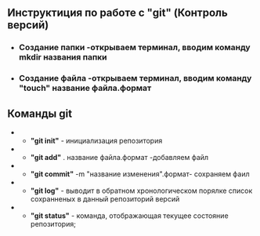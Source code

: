 ## **Инструктиция по работе с "git" (Контроль версий)** 

* ### **Создание папки -открываем терминал, вводим команду mkdir названия папки** 

* ### **Создание файла -открываем терминал, вводим команду "touch" название файла.формат**

##  **Команды git**

 * * **"git init"** - инициализация репозитория 

 * * **"git add"** .  название файла.формат -добавляем файл

* * **"git commit"** -m "название изменения".формат- сохраняем фаил

* * **"git log"** - выводит в обратном хронологическом порялке список сохранненых в данный репозиторий версий

* * **"git status"** - команда, отображающая текущее состояние репозитория; 


